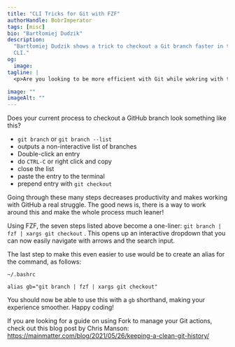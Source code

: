 ```yaml
---
title: "CLI Tricks for Git with FZF"
authorHandle: BobrImperator
tags: [misc]
bio: "Bartłomiej Dudzik"
description:
  "Bartłomiej Dudzik shows a trick to checkout a Git branch faster in the
  CLI."
og:
  image:
tagline: |
  <p>Are you looking to be more efficient with Git while wokring with the CLI? There is an easy way to make checking out branches a one-step process.</p>

image: ""
imageAlt: ""
---
```


Does your current process to checkout a GitHub branch look something like this?

- `git branch` or `git branch --list`
- outputs a non-interactive list of branches
- Double-click an entry
- do `CTRL-C` or right click and copy
- close the list
- paste the entry to the terminal
- prepend entry with `git checkout`

Going through these many steps decreases productivity and makes working with
GitHub a real struggle. The good news is, there is a way to work around this and
make the whole process much leaner!

Using FZF, the seven steps listed above become a one-liner:
`git branch | fzf | xargs git checkout` . This opens up an interactive dropdown
that you can now easily navigate with arrows and the search input.

The last step to make this even easier to use would be to create an alias for
the command, as follows:

`~/.bashrc`

`alias gb="git branch | fzf | xargs git checkout"`

You should now be able to use this with a `gb` shorthand, making your experience
smoother. Happy coding!

If you are looking for a guide on using Fork to manage your Git actions, check
out this blog post by Chris Manson:
https://mainmatter.com/blog/2021/05/26/keeping-a-clean-git-history/
